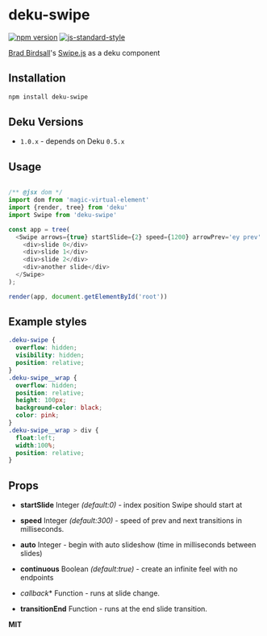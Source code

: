 # deku-swipe

[![npm version](https://badge.fury.io/js/deku-swipe.svg)](https://badge.fury.io/js/deku-swipe)
[![js-standard-style](https://img.shields.io/badge/code%20style-standard-brightgreen.svg?style=flat)](https://github.com/feross/standard)

[Brad Birdsall](https://github.com/thebird)'s [Swipe.js](http://swipejs.com) as a deku component

## Installation

```sh
npm install deku-swipe
```

## Deku Versions

- `1.0.x` - depends on Deku `0.5.x`

## Usage

```javascript

/** @jsx dom */
import dom from 'magic-virtual-element'
import {render, tree} from 'deku'
import Swipe from 'deku-swipe'

const app = tree(	
  <Swipe arrows={true} startSlide={2} speed={1200} arrowPrev='ey prev' arrowNext='ey next'>
    <div>slide 0</div>
    <div>slide 1</div>
    <div>slide 2</div>
    <div>another slide</div>
  </Swipe>
);

render(app, document.getElementById('root'))
```

## Example styles

```css
.deku-swipe {
  overflow: hidden;
  visibility: hidden;
  position: relative;
}
.deku-swipe__wrap {
  overflow: hidden;
  position: relative;
  height: 100px;
  background-color: black;
  color: pink;
}
.deku-swipe__wrap > div {
  float:left;
  width:100%;
  position: relative;
}
```

## Props


- **startSlide** Integer *(default:0)* - index position Swipe should start at

- **speed** Integer *(default:300)* - speed of prev and next transitions in milliseconds.

- **auto** Integer - begin with auto slideshow (time in milliseconds between slides)

- **continuous** Boolean *(default:true)* - create an infinite feel with no endpoints

- *callback** Function - runs at slide change.

- **transitionEnd** Function - runs at the end slide transition.

**MIT**
